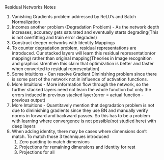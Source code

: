 Residual Networks Notes
1. Vanishing Gradients problem addressed by ReLU’s and Batch Normalization
2. Incomes another problem (Degradation Problem) - As the network depth increases, accuracy gets saturated and eventually starts degrading(This is not overfitting and train error degrades)
3. Construct deeper networks with Identity Mappings
4. To counter degradation problem, residual representations are introduced. Our stacked layers will learn this residual representation(or mapping) rather than original mapping(Theories in Image recognition and graphics strenthen this claim that optimization is better and faster when converted to residual representation)
5. Some Intuitions - Can resolve Gradient Diminishing problem since there is some part of the network not in influence of activation functions.
6. More Intuitions - More information flow through the network, so the further stacked layers need not learn the whole function but only the errors induced in previous stacked layer(error = actual function - previous output)
7. More Intuitions - Quantitavely mention that degradation problem is not due to diminishing gradients since they use BN and manually verify norms in forward and backward passes. So this has to be a problem with learning where convergence is not possible(not studied here) with deep layers
8. When adding identity, there may be cases where dimensions don’t match. To match those 3 techniques introduced
    1. Zero padding to match dimensions
    2. Projections for remaining dimensions and identity for rest
    3. Projections for all
